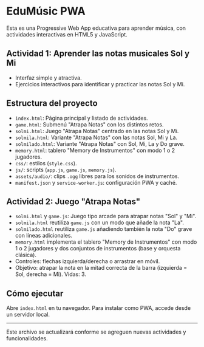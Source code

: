 # EduMúsic PWA

Esta es una Progressive Web App educativa para aprender música, con actividades interactivas en HTML5 y JavaScript.

## Actividad 1: Aprender las notas musicales Sol y Mi

- Interfaz simple y atractiva.
- Ejercicios interactivos para identificar y practicar las notas Sol y Mi.

## Estructura del proyecto
- `index.html`: Página principal y listado de actividades.
- `game.html`: Submenú "Atrapa Notas" con los distintos retos.
- `solmi.html`: Juego "Atrapa Notas" centrado en las notas Sol y Mi.
- `solmila.html`: Variante "Atrapa Notas" con las notas Sol, Mi y La.
- `solmilado.html`: Variante "Atrapa Notas" con Sol, Mi, La y Do grave.
- `memory.html`: tablero "Memory de Instrumentos" con modo 1 o 2 jugadores.
- `css/`: estilos (`style.css`).
- `js/`: scripts (`app.js`, `game.js`, `memory.js`).
- `assets/audio/`: clips `.ogg` libres para los sonidos de instrumentos.
- `manifest.json` y `service-worker.js`: configuración PWA y caché.

## Actividad 2: Juego "Atrapa Notas"
- `solmi.html` y `game.js`: Juego tipo arcade para atrapar notas "Sol" y "Mi".
- `solmila.html` reutiliza `game.js` con un modo que añade la nota "La".
- `solmilado.html` reutiliza `game.js` añadiendo también la nota "Do" grave con líneas adicionales.
- `memory.html` implementa el tablero "Memory de Instrumentos" con modo 1 o 2 jugadores y dos conjuntos de instrumentos (base y orquesta clásica).
- Controles: flechas izquierda/derecha o arrastrar en móvil.
- Objetivo: atrapar la nota en la mitad correcta de la barra (izquierda = Sol, derecha = Mi). Vidas: 3.

## Cómo ejecutar
Abre `index.html` en tu navegador. Para instalar como PWA, accede desde un servidor local.

---
Este archivo se actualizará conforme se agreguen nuevas actividades y funcionalidades.
